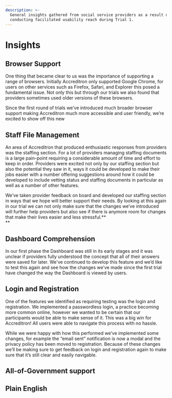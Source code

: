```yaml
---
description: >-
  General insights gathered from social service providers as a result of
  conducting facilitated usability reach during Trial 1.
---
```


# Insights

## **Browser Support**

One thing that became clear to us was the importance of supporting a range of browsers. Initially Accreditron only supported Google Chrome, for users on other services such as Firefox, Safari, and Explorer this posed a fundamental issue. Not only this but through our trials we also found that providers sometimes used older versions of these browsers.  


Since the first round of trials we’ve introduced much broader browser support making Accreditron much more accessible and user friendly, we’re excited to show off this new

## **Staff File Management**

An area of Accreditron that produced enthusiastic responses from providers was the staffing section. For a lot of providers managing staffing documents is a large pain-point requiring a considerable amount of time and effort to keep in order. Providers were excited not only by our staffing section but also the potential they saw in it, ways it could be developed to make their jobs easier with a number offering suggestions around how it could be developed to include vetting status and staffing documents in particular as well as a number of other features.

We’ve taken provider feedback on board and developed our staffing section in ways that we hope will better support their needs. By looking at this again in our trial we can not only make sure that the changes we’ve introduced will further help providers but also see if there is anymore room for changes that make their lives easier and less stressful.**  
**

## **Dashboard Comprehension**

In our first phase the Dashboard was still in its early stages and it was unclear if providers fully understood the concept that all of their answers were saved for later. We've continued to develop this feature and we’d like to test this again and see how the changes we’ve made since the first trial have changed the way the Dashboard is viewed by users.

## **Login and Registration**

One of the features we identified as requiring testing was the login and registration. We implemented a passwordless login, a practice becoming more common online, however we wanted to be certain that our participants would be able to make sense of it. This was a big win for Accreditron! All users were able to navigate this process with no hassle.

While we were happy with how this performed we’ve implemented some changes, for example the “email sent” notification is now a modal and the privacy policy has been moved to registration. Because of these changes we’ll be making sure to get feedback on login and registration again to make sure that it’s still clear and easily navigable.

## All-of-Government support

## Plain English

